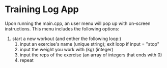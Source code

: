 # Training Log App

Upon running the main.cpp, an user menu will pop up with on-screen instructions. This menu includes the following options:
1. start a new workout (and enther the following loop:)
    1. input an exercise's name (unique string); exit loop if input = "stop"
    2. input the weight you work with (kg) (integer)
    3. input the reps of the exercise (an array of integers that ends with 0)
    4. repeat
